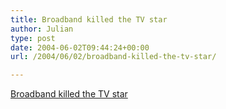 ```yaml
---
title: Broadband killed the TV star
author: Julian
type: post
date: 2004-06-02T09:44:24+00:00
url: /2004/06/02/broadband-killed-the-tv-star/

---
```

[Broadband killed the TV star][1]

 [1]: http://www.theregister.co.uk/2004/05/27/broadband_threatens_tv/